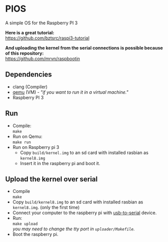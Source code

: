 # PIOS

A simple OS for the Raspberry PI 3

**Here is a great tutorial:**  
https://github.com/bztsrc/raspi3-tutorial

**And uploading the kernel from the serial connections is possible because of this repository:**  
https://github.com/mrvn/raspbootin

## Dependencies

* clang (Compiler)
* [qemu](https://www.qemu.org/) (VM) - *"if you want to run it in a virtual machine."*
* Raspberry PI 3

## Run

* Compile:  
    `make`
* Run on Qemu:  
    `make run`
* Run on Raspberry pi 3
    - Copy `build/kernel.img` to an sd card with installed rasbian as `kernel8.img`
    - Insert it in the raspberry pi and boot it.

## Upload the kernel over serial

* Compile  
    ```make```
* Copy `build/kernel8.img` to an sd card with installed rasbian as `kernel8.img`. (only the first time)
* Connect your computer to the raspberry pi with [usb-to-serial](https://en.wikipedia.org/wiki/USB_adapter) device.
* Run:  
    ```make upload```  
    *you may need to change the tty port in `uploader/Makefile`.*
* Boot the raspberry pi.
    
